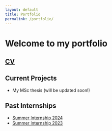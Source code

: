 ```yaml
---
layout: default
title: Portfolio
permalink: /portfolio/
---
```


# Welcome to my portfolio

## [CV]([academic/curriculum_vitae.pdf](https://github.com/CaptChup/CaptChup.github.io/blob/main/academic/curriculum_vitae.pdf))

## Current Projects
* My MSc thesis (will be updated soon!)

## Past Internships
* [Summer Internship 2024](academic/summer_internship_report_c_l_srinivas_2024_signed_with_ack.pdf)
* [Summer Internship 2023](academic/summer_internship_report.pdf)

